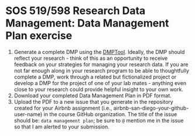 # SOS 519/598 Research Data Management: Data Management Plan exercise

1.  Generate a complete DMP using the [DMPTool](https://dmptool.org/). Ideally, the DMP should reflect your research - think of this as an opportunity to receive feedback on your strategies for managing your research data. If you are not far enough along in your research program to be able to thoughtfully complete a DMP, work through a related but fictionalized project or develop a DMP for the project of one of your lab mates - anything even close to your research could provide helpful insight to your own work.
2.  Download your completed Data Management Plan in PDF format.
3.  Upload the PDF to a new issue that you generate in the repository created for your Airbnb assignment (i.e., airbnb-san-diego-your-github-user-name) in the course GitHub organization. The title of the issue should be: `data management plan`; be sure to `@` mention me in the issue so that I am alerted to your submission.
